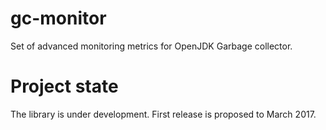 # gc-monitor
Set of advanced monitoring metrics for OpenJDK Garbage collector.

# Project state
The library is under development. First release is proposed to March 2017.